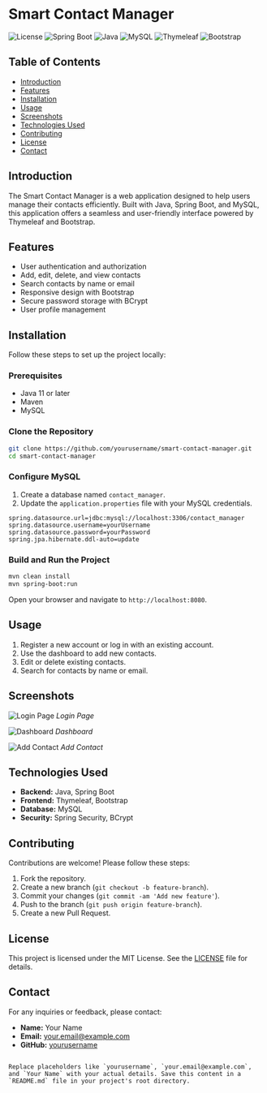 # Smart Contact Manager

![License](https://img.shields.io/badge/license-MIT-blue.svg)
![Spring Boot](https://img.shields.io/badge/Spring%20Boot-2.5.4-brightgreen)
![Java](https://img.shields.io/badge/Java-11-orange)
![MySQL](https://img.shields.io/badge/MySQL-8.0-blue)
![Thymeleaf](https://img.shields.io/badge/Thymeleaf-3.0-green)
![Bootstrap](https://img.shields.io/badge/Bootstrap-4.5-purple)

## Table of Contents

- [Introduction](#introduction)
- [Features](#features)
- [Installation](#installation)
- [Usage](#usage)
- [Screenshots](#screenshots)
- [Technologies Used](#technologies-used)
- [Contributing](#contributing)
- [License](#license)
- [Contact](#contact)

## Introduction

The Smart Contact Manager is a web application designed to help users manage their contacts efficiently. Built with Java, Spring Boot, and MySQL, this application offers a seamless and user-friendly interface powered by Thymeleaf and Bootstrap.

## Features

- User authentication and authorization
- Add, edit, delete, and view contacts
- Search contacts by name or email
- Responsive design with Bootstrap
- Secure password storage with BCrypt
- User profile management

## Installation

Follow these steps to set up the project locally:

### Prerequisites

- Java 11 or later
- Maven
- MySQL

### Clone the Repository

```bash
git clone https://github.com/yourusername/smart-contact-manager.git
cd smart-contact-manager
```

### Configure MySQL

1. Create a database named `contact_manager`.
2. Update the `application.properties` file with your MySQL credentials.

```properties
spring.datasource.url=jdbc:mysql://localhost:3306/contact_manager
spring.datasource.username=yourUsername
spring.datasource.password=yourPassword
spring.jpa.hibernate.ddl-auto=update
```

### Build and Run the Project

```bash
mvn clean install
mvn spring-boot:run
```

Open your browser and navigate to `http://localhost:8080`.

## Usage

1. Register a new account or log in with an existing account.
2. Use the dashboard to add new contacts.
3. Edit or delete existing contacts.
4. Search for contacts by name or email.

## Screenshots

![Login Page](screenshots/login.png)
*Login Page*

![Dashboard](screenshots/dashboard.png)
*Dashboard*

![Add Contact](screenshots/add-contact.png)
*Add Contact*

## Technologies Used

- **Backend:** Java, Spring Boot
- **Frontend:** Thymeleaf, Bootstrap
- **Database:** MySQL
- **Security:** Spring Security, BCrypt

## Contributing

Contributions are welcome! Please follow these steps:

1. Fork the repository.
2. Create a new branch (`git checkout -b feature-branch`).
3. Commit your changes (`git commit -am 'Add new feature'`).
4. Push to the branch (`git push origin feature-branch`).
5. Create a new Pull Request.

## License

This project is licensed under the MIT License. See the [LICENSE](LICENSE) file for details.

## Contact

For any inquiries or feedback, please contact:

- **Name:** Your Name
- **Email:** your.email@example.com
- **GitHub:** [yourusername](https://github.com/yourusername)
```

Replace placeholders like `yourusername`, `your.email@example.com`, and `Your Name` with your actual details. Save this content in a `README.md` file in your project's root directory.
